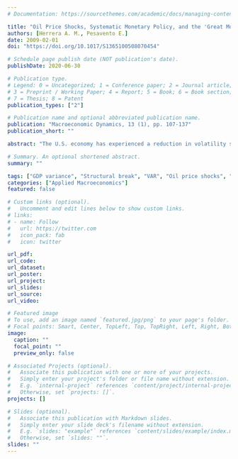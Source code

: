 ```yaml
---
# Documentation: https://sourcethemes.com/academic/docs/managing-content/

title: "Oil Price Shocks, Systematic Monetary Policy, and the 'Great Moderation'"
authors: [Herrera A. M., Pesavento E.]
date: 2009-02-01
doi: "https://doi.org/10.1017/S1365100508070454"

# Schedule page publish date (NOT publication's date).
publishDate: 2020-06-30

# Publication type.
# Legend: 0 = Uncategorized; 1 = Conference paper; 2 = Journal article;
# 3 = Preprint / Working Paper; 4 = Report; 5 = Book; 6 = Book section;
# 7 = Thesis; 8 = Patent
publication_types: ["2"]

# Publication name and optional abbreviated publication name.
publication: "Macroeconomic Dynamics, 13 (1), pp. 107-137"
publication_short: ""

abstract: "The U.S. economy has experienced a reduction in volatility since the mid-1980s. In this paper we investigate the changes in the response of the economy to an oil price shock and the role of the systematic monetary policy response in accounting for changes in the response of output, prices, inventories, sales, and the overall decline in volatility. Our results suggest a smaller and more short-lived response of most macro variables during the Volcker-Greenspan period. It also appears that whereas the systematic monetary policy response dampened fluctuations in economic activity during the 1970s, it has had virtually no effect after the 'Great Moderation.'"

# Summary. An optional shortened abstract.
summary: ""

tags: ["GDP variance", "Structural break", "VAR", "Oil price shocks", "Systematic monetary policy"]
categories: ["Applied Macroeconomics"]
featured: false

# Custom links (optional).
#   Uncomment and edit lines below to show custom links.
# links:
# - name: Follow
#   url: https://twitter.com
#   icon_pack: fab
#   icon: twitter

url_pdf: 
url_code:
url_dataset:
url_poster:
url_project:
url_slides:
url_source:
url_video:

# Featured image
# To use, add an image named `featured.jpg/png` to your page's folder. 
# Focal points: Smart, Center, TopLeft, Top, TopRight, Left, Right, BottomLeft, Bottom, BottomRight.
image:
  caption: ""
  focal_point: ""
  preview_only: false

# Associated Projects (optional).
#   Associate this publication with one or more of your projects.
#   Simply enter your project's folder or file name without extension.
#   E.g. `internal-project` references `content/project/internal-project/index.md`.
#   Otherwise, set `projects: []`.
projects: []

# Slides (optional).
#   Associate this publication with Markdown slides.
#   Simply enter your slide deck's filename without extension.
#   E.g. `slides: "example"` references `content/slides/example/index.md`.
#   Otherwise, set `slides: ""`.
slides: ""
---
```

